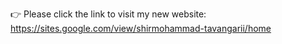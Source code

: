 👉 Please click the link to visit my new website: https://sites.google.com/view/shirmohammad-tavangarii/home
